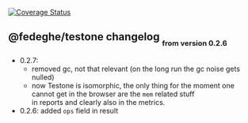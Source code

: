 [![Coverage Status](https://coveralls.io/repos/github/fedeghe/testone/badge.svg?branch=master)](https://coveralls.io/github/fedeghe/testone?branch=master)
## @fedeghe/testone changelog <sub><sub>from version 0.2.6</sub></sub>

- 0.2.7:  
    - removed gc, not that relevant (on the long run the gc noise gets nulled)  
    - now Testone is isomorphic, the only thing for the moment one cannot get in the browser are the `mem` related stuff  
    in reports and clearly also in the metrics.
- 0.2.6: added `ops` field in result

